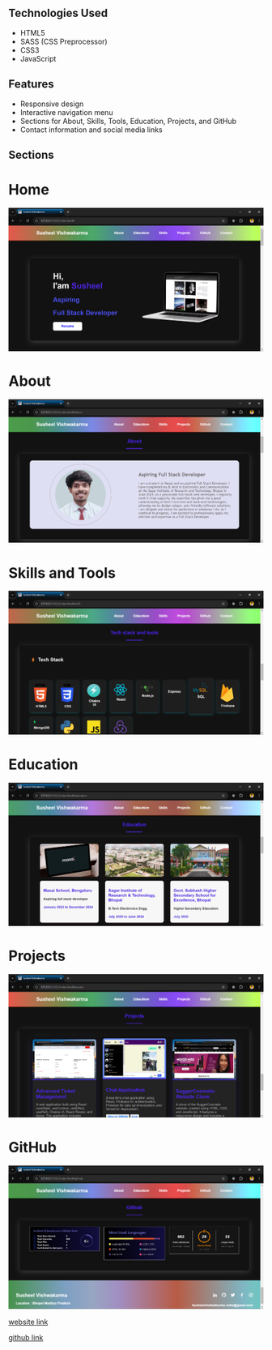 ## Technologies Used

- HTML5
- SASS (CSS Preprocessor)
- CSS3
- JavaScript

## Features

- Responsive design
- Interactive navigation menu
- Sections for About, Skills, Tools, Education, Projects, and GitHub
- Contact information and social media links

## Sections

# Home
![home](./image/home.png)
# About
![About](./image/about.png)
# Skills and Tools
![Skills](./image/skills.png)
# Education
![Education](./image/education.png)
# Projects
![Projects](./image/projects.png)
# GitHub
![Github](./image/github.png)

[website link](https://susheelvishwa.netlify.app)


[github link](https://github.com/susheelvishwa/cap01_064-portfolio)
